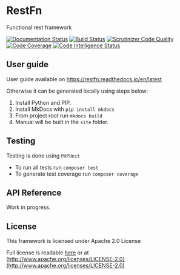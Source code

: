 # RestFn

Functional rest framework

[![Documentation Status](https://readthedocs.org/projects/restfn/badge/?version=latest)](https://restfn.readthedocs.io/en/latest/?badge=latest)
[![Build Status](https://scrutinizer-ci.com/g/ArekX/RestFn/badges/build.png?b=master)](https://scrutinizer-ci.com/g/ArekX/RestFn/build-status/master)
[![Scrutinizer Code Quality](https://scrutinizer-ci.com/g/ArekX/RestFn/badges/quality-score.png?b=master)](https://scrutinizer-ci.com/g/ArekX/RestFn/?branch=master)
[![Code Coverage](https://scrutinizer-ci.com/g/ArekX/RestFn/badges/coverage.png?b=master)](https://scrutinizer-ci.com/g/ArekX/RestFn/?branch=master)
[![Code Intelligence Status](https://scrutinizer-ci.com/g/ArekX/RestFn/badges/code-intelligence.svg?b=master)](https://scrutinizer-ci.com/code-intelligence)

## User guide

User guide available on https://restfn.readthedocs.io/en/latest

Otherwise it can be generated locally using steps below:
1. Install Python and PIP.
2. Install MkDocs with `pip install mkdocs`
3. From project root run `mkdocs build`
4. Manual will be built in the `site` folder.

## Testing

Testing is done using `PHPUnit`

* To run all tests run `composer test`
* To generate test coverage run `composer coverage`

## API Reference

Work in progress.

## License

This framework is licensed under Apache 2.0 License

Full license is readable [here](LICENSE.md) or at [http://www.apache.org/licenses/LICENSE-2.0](http://www.apache.org/licenses/LICENSE-2.0)